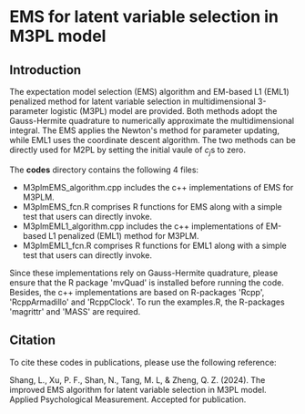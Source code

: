 # EMS for latent variable selection in M3PL model
## Introduction

The expectation model selection (EMS) algorithm and EM-based L1 (EML1) penalized method for latent variable selection in multidimensional 3-parameter logistic (M3PL) model are provided. Both methods adopt the Gauss-Hermite quadrature to numerically approximate the multidimensional integral. The EMS applies the Newton's method for parameter updating, while EML1 uses the coordinate descent algorithm. The two methods can be directly used for M2PL by setting the initial vaule of $c_j$s to zero.

The **codes** directory contains the following 4 files:

- M3plmEMS_algorithm.cpp includes the c++ implementations of EMS for M3PLM.
- M3plmEMS_fcn.R comprises R functions for EMS along with a simple test that users can directly invoke.
- M3plmEML1_algorithm.cpp includes the c++ implementations of EM-based L1 penalized (EML1) method for M3PLM.
- M3plmEML1_fcn.R comprises R functions for EML1 along with a simple test that users can directly invoke.

Since these implementations rely on Gauss-Hermite quadrature, please ensure that the R package 'mvQuad' is installed before running the code. Besides, the c++ implementations are based on R-packages 'Rcpp', 'RcppArmadillo' and 'RcppClock'. To run the examples.R, the R-packages 'magrittr' and 'MASS' are required.

## Citation

To cite these codes in publications, please use the following reference:

Shang, L., Xu, P. F., Shan, N., Tang, M. L, & Zheng, Q. Z. (2024). The improved EMS algorithm for latent variable selection in M3PL model. Applied Psychological Measurement. Accepted for publication.

